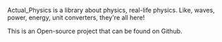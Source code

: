 Actual_Physics is a library about physics, real-life physics.
Like, waves, power, energy, unit converters, they're all here!

This is an Open-source project that can be found on Github.